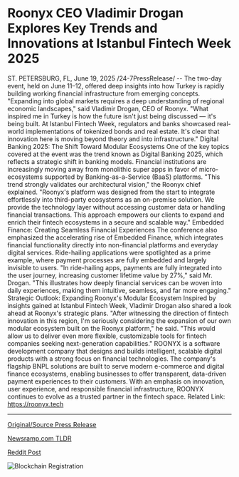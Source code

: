# Roonyx CEO Vladimir Drogan Explores Key Trends and Innovations at Istanbul Fintech Week 2025

ST. PETERSBURG, FL, June 19, 2025 /24-7PressRelease/ -- The two-day event, held on June 11–12, offered deep insights into how Turkey is rapidly building working financial infrastructure from emerging concepts.  "Expanding into global markets requires a deep understanding of regional economic landscapes," said Vladimir Drogan, CEO of Roonyx. "What inspired me in Turkey is how the future isn't just being discussed — it's being built. At Istanbul Fintech Week, regulators and banks showcased real-world implementations of tokenized bonds and real estate. It's clear that innovation here is moving beyond theory and into infrastructure."  Digital Banking 2025: The Shift Toward Modular Ecosystems  One of the key topics covered at the event was the trend known as Digital Banking 2025, which reflects a strategic shift in banking models. Financial institutions are increasingly moving away from monolithic super apps in favor of micro-ecosystems supported by Banking-as-a-Service (BaaS) platforms.  "This trend strongly validates our architectural vision," the Roonyx chief explained. "Roonyx's platform was designed from the start to integrate effortlessly into third-party ecosystems as an on-premise solution. We provide the technology layer without accessing customer data or handling financial transactions. This approach empowers our clients to expand and enrich their fintech ecosystems in a secure and scalable way."  Embedded Finance: Creating Seamless Financial Experiences  The conference also emphasized the accelerating rise of Embedded Finance, which integrates financial functionality directly into non-financial platforms and everyday digital services. Ride-hailing applications were spotlighted as a prime example, where payment processes are fully embedded and largely invisible to users.  "In ride-hailing apps, payments are fully integrated into the user journey, increasing customer lifetime value by 27%," said Mr. Drogan. "This illustrates how deeply financial services can be woven into daily experiences, making them intuitive, seamless, and far more engaging."  Strategic Outlook: Expanding Roonyx's Modular Ecosystem  Inspired by insights gained at Istanbul Fintech Week, Vladimir Drogan also shared a look ahead at Roonyx's strategic plans.  "After witnessing the direction of fintech innovation in this region, I'm seriously considering the expansion of our own modular ecosystem built on the Roonyx platform," he said. "This would allow us to deliver even more flexible, customizable tools for fintech companies seeking next-generation capabilities."  ROONYX is a software development company that designs and builds intelligent, scalable digital products with a strong focus on financial technologies. The company's flagship BNPL solutions are built to serve modern e-commerce and digital finance ecosystems, enabling businesses to offer transparent, data-driven payment experiences to their customers.  With an emphasis on innovation, user experience, and responsible financial infrastructure, ROONYX continues to evolve as a trusted partner in the fintech space.  Related Link: https://roonyx.tech 

---

[Original/Source Press Release](https://www.24-7pressrelease.com/press-release/523987/roonyx-ceo-vladimir-drogan-explores-key-trends-and-innovations-at-istanbul-fintech-week-2025)
                    

[Newsramp.com TLDR](https://newsramp.com/curated-news/turkey-s-fintech-innovation-takes-center-stage-at-istanbul-fintech-week/4d5a327ab5a74366fffde344faa5681f) 

 



[Reddit Post](https://www.reddit.com/r/eventNews/comments/1lf4lk8/turkeys_fintech_innovation_takes_center_stage_at/) 



![Blockchain Registration](https://cdn.newsramp.app/24-7PressRelease/qrcode/256/19/blurKESx.webp)